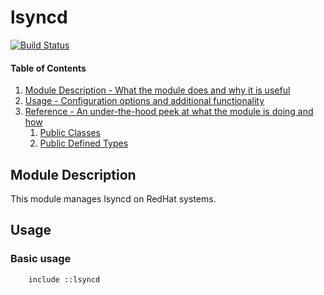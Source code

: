 # lsyncd

[![Build Status](https://travis-ci.org/bovy89/lsyncd.svg?branch=master)](https://travis-ci.org/bovy89/lsyncd)

#### Table of Contents

1. [Module Description - What the module does and why it is useful](#module-description)
1. [Usage - Configuration options and additional functionality](#usage)
1. [Reference - An under-the-hood peek at what the module is doing and how](#reference)
    1. [Public Classes](#public-classes)
    1. [Public Defined Types](#public-defined-types)

## Module Description

This module manages lsyncd on RedHat systems.


## Usage

### Basic usage
```puppet
	include ::lsyncd
```
